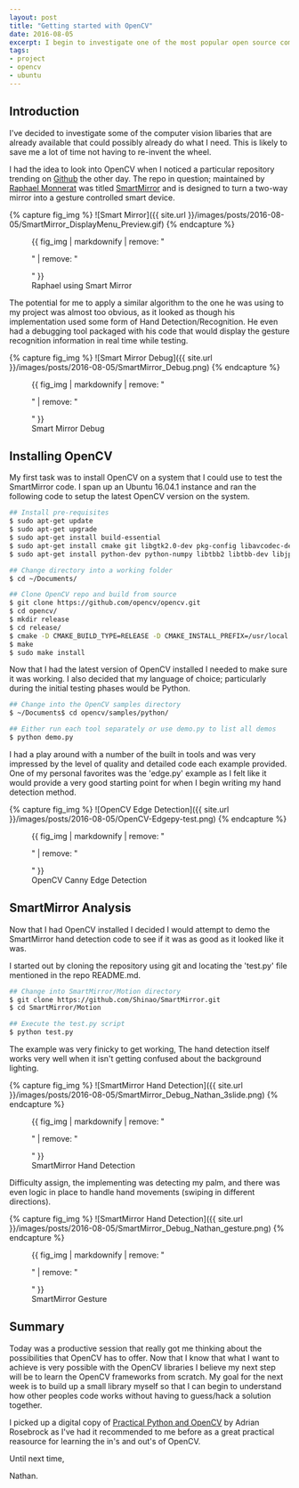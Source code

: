 ```yaml
---
layout: post
title: "Getting started with OpenCV"
date: 2016-08-05
excerpt: I begin to investigate one of the most popular open source computer vision libraies, OpenCV
tags:
- project
- opencv
- ubuntu
---
```


## Introduction

I've decided to investigate some of the computer vision libaries that are already available that could possibly already do what I need. This is likely to save me a lot of time not having to re-invent the wheel.

I had the idea to look into OpenCV when I noticed a particular repository trending on [Github](https://github.com/) the other day. The repo in question; maintained by [Raphael Monnerat](https://github.com/Shinao) was titled [SmartMirror](https://github.com/Shinao/SmartMirror) and is designed to turn a two-way mirror into a gesture controlled smart device.

{% capture fig_img %}
![Smart Mirror]({{ site.url }}/images/posts/2016-08-05/SmartMirror_DisplayMenu_Preview.gif)
{% endcapture %}

<figure>
  {{ fig_img | markdownify | remove: "<p>" | remove: "</p>" }}
  <figcaption>Raphael using Smart Mirror</figcaption>
</figure>

The potential for me to apply a similar algorithm to the one he was using to my project was almost too obvious, as it looked as though his implementation used some form of Hand Detection/Recognition. He even had a debugging tool packaged with his code that would display the gesture recognition information in real time while testing.

{% capture fig_img %}
![Smart Mirror Debug]({{ site.url }}/images/posts/2016-08-05/SmartMirror_Debug.png)
{% endcapture %}

<figure>
  {{ fig_img | markdownify | remove: "<p>" | remove: "</p>" }}
  <figcaption>Smart Mirror Debug</figcaption>
</figure>

## Installing OpenCV

My first task was to install OpenCV on a system that I could use to test the SmartMirror code. I span up an Ubuntu 16.04.1 instance and ran the following code to setup the latest OpenCV version on the system.

```bash
## Install pre-requisites
$ sudo apt-get update
$ sudo apt-get upgrade
$ sudo apt-get install build-essential
$ sudo apt-get install cmake git libgtk2.0-dev pkg-config libavcodec-dev libavformat-dev libswscale-dev
$ sudo apt-get install python-dev python-numpy libtbb2 libtbb-dev libjpeg-dev libpng-dev libtiff-dev libjasper-dev libdc1394-22-dev

## Change directory into a working folder
$ cd ~/Documents/

## Clone OpenCV repo and build from source
$ git clone https://github.com/opencv/opencv.git
$ cd opencv/
$ mkdir release
$ cd release/
$ cmake -D CMAKE_BUILD_TYPE=RELEASE -D CMAKE_INSTALL_PREFIX=/usr/local ..
$ make
$ sudo make install
```

Now that I had the latest version of OpenCV installed I needed to make sure it was working. I also decided that my language of choice; particularly during the initial testing phases would be Python.

```bash
## Change into the OpenCV samples directory
$ ~/Documents$ cd opencv/samples/python/

## Either run each tool separately or use demo.py to list all demos
$ python demo.py 
```

I had a play around with a number of the built in tools and was very impressed by the level of quality and detailed code each example provided. One of my personal favorites was the 'edge.py' example as I felt like it would provide a very good starting point for when I begin writing my hand detection method.

{% capture fig_img %}
![OpenCV Edge Detection]({{ site.url }}/images/posts/2016-08-05/OpenCV-Edgepy-test.png)
{% endcapture %}

<figure>
  {{ fig_img | markdownify | remove: "<p>" | remove: "</p>" }}
  <figcaption>OpenCV Canny Edge Detection</figcaption>
</figure>

## SmartMirror Analysis

Now that I had OpenCV installed I decided I would attempt to demo the SmartMirror hand detection code to see if it was as good as it looked like it was.

I started out by cloning the repository using git and locating the 'test.py' file mentioned in the repo README.md.

```bash
## Change into SmartMirror/Motion directory
$ git clone https://github.com/Shinao/SmartMirror.git
$ cd SmartMirror/Motion

## Execute the test.py script
$ python test.py
```

The example was very finicky to get working, The hand detection itself works very well when it isn't getting confused about the background lighting.

{% capture fig_img %}
![SmartMirror Hand Detection]({{ site.url }}/images/posts/2016-08-05/SmartMirror_Debug_Nathan_3slide.png)
{% endcapture %}

<figure>
  {{ fig_img | markdownify | remove: "<p>" | remove: "</p>" }}
  <figcaption>SmartMirror Hand Detection</figcaption>
</figure>

Difficulty assign, the implementing was detecting my palm, and there was even logic in place to handle hand movements (swiping in different directions).

{% capture fig_img %}
![SmartMirror Hand Detection]({{ site.url }}/images/posts/2016-08-05/SmartMirror_Debug_Nathan_gesture.png)
{% endcapture %}

<figure>
  {{ fig_img | markdownify | remove: "<p>" | remove: "</p>" }}
  <figcaption>SmartMirror Gesture</figcaption>
</figure>

## Summary

Today was a productive session that really got me thinking about the possibilities that OpenCV has to offer. Now that I know that what I want to achieve is very possible with the OpenCV libraries I believe my next step will be to learn the OpenCV frameworks from scratch. My goal for the next week is to build up a small library myself so that I can begin to understand how other peoples code works without having to guess/hack a solution together.

I picked up a digital copy of [Practical Python and OpenCV](https://www.pyimagesearch.com/practical-python-opencv/) by Adrian Rosebrock as I've had it recommended to me before as a great practical reasource for learning the in's and out's of OpenCV.

Until next time,

Nathan.